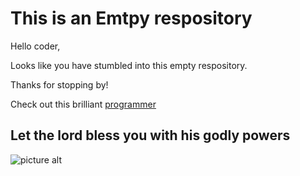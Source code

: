 # This is an Emtpy respository
Hello coder, 

Looks like you have stumbled into this empty respository.

Thanks for stopping by! 

Check out this brilliant [programmer](https://github.com/TITANMQ "programmer")
## Let the lord bless you with his godly powers ##
![picture alt](https://www.pcgamesn.com/wp-content/uploads/2018/10/gabe_newell_meme.jpg)
